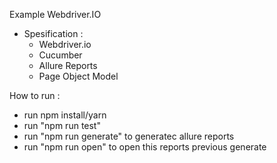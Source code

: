 Example Webdriver.IO

- Spesification : 
  - Webdriver.io
  - Cucumber
  - Allure Reports
  - Page Object Model
 
How to run : 
- run npm install/yarn
- run "npm run test"
- run "npm run generate" to generatec allure reports
- run "npm run open" to open this reports previous generate 
